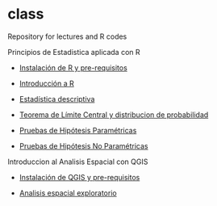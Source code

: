 # class

Repository for lectures and R codes

Principios de Estadistica aplicada con R

* [Instalación de R y pre-requisitos](https://gcarrascoe.github.io/class/PEAR)

* [Introducción a R](https://gcarrascoe.github.io/class/PEAR_1)
   
* [Estadística descriptiva](https://gcarrascoe.github.io/class/PEAR_2)

* [Teorema de Límite Central y distribucion de probabilidad](https://gcarrascoe.github.io/class/PEAR_3)
   
* [Pruebas de Hipótesis Paramétricas](https://gcarrascoe.github.io/class/PEAR_4)
   
* [Pruebas de Hipótesis No Paramétricas](https://gcarrascoe.github.io/class/PEAR_5)


Introduccion al Analisis Espacial con QGIS

* [Instalación de QGIS y pre-requisitos](https://gcarrascoe.github.io/class/qgis_instalacion)

* [Analisis espacial exploratorio](https://gcarrascoe.github.io/class/qgis)

